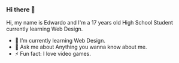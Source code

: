 ### Hi there 👋


Hi, my name is Edwardo and I'm a 17 years old High School Student currently learning Web Design.  

- 🌱 I’m currently learning Web Design.
- 💬 Ask me about Anything you wanna know about me.
- ⚡ Fun fact: I love video games.

